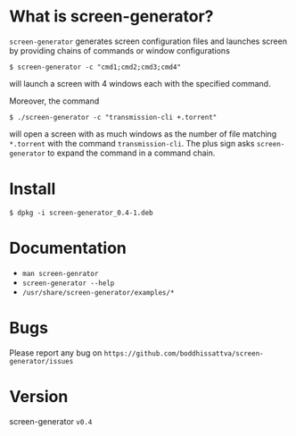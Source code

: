 # What is screen-generator?

`screen-generator` generates screen configuration files and launches screen by providing chains of commands or window configurations

    $ screen-generator -c "cmd1;cmd2;cmd3;cmd4"

will launch a screen with 4 windows each with the specified command.

Moreover, the command

    $ ./screen-generator -c "transmission-cli +.torrent"

will open a screen with as much windows as the number of file matching `*.torrent` with the command `transmission-cli`. The plus sign asks `screen-generator` to expand the command in a command chain.

# Install

    $ dpkg -i screen-generator_0.4-1.deb

# Documentation

* `man screen-genrator`
* `screen-generator --help`
* `/usr/share/screen-generator/examples/*`

# Bugs

Please report any bug on `https://github.com/boddhissattva/screen-generator/issues`

# Version

screen-generator `v0.4`

